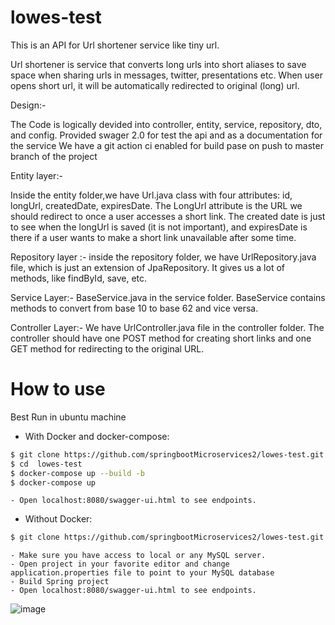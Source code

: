 # lowes-test

This is an API for Url shortener service like tiny url. 

Url shortener is service that converts long urls into short aliases to save space when sharing urls in messages, twitter, presentations etc.
When user opens short url, it will be automatically redirected to original (long) url.


Design:-

The Code is logically devided into  controller, entity, service, repository, dto, and config.
Provided swager 2.0 for test the api and as a documentation for the service
We have a git action ci enabled for build pase on push to master branch of the project

Entity layer:-

Inside the entity folder,we have Url.java class with four attributes: id, longUrl, createdDate, expiresDate. 
The LongUrl attribute is the URL we should redirect to once a user accesses a short link. 
The created date is just to see when the longUrl is saved (it is not important), and expiresDate is there if a user wants to make a short link unavailable after some time. 

Repository layer :- 
inside the repository folder, we have UrlRepository.java file, which is just an extension of JpaRepository. 
It gives us a lot of methods, like findById, save, etc. 

Service Layer:- 
 BaseService.java in the service folder. BaseService contains methods to convert from base 10 to base 62 and vice versa. 

Controller Layer:-
We have  UrlController.java file in the controller folder. 
The controller should have one POST method for creating short links and one GET method for redirecting to the original URL. 

# How to use 

Best Run in ubuntu machine 



+ With Docker and docker-compose: 

```sh
$ git clone https://github.com/springbootMicroservices2/lowes-test.git -b master
$ cd  lowes-test
$ docker-compose up --build -b
$ docker-compose up
```

    - Open localhost:8080/swagger-ui.html to see endpoints. 
    
    
 - Without Docker: 
```sh
$ git clone https://github.com/springbootMicroservices2/lowes-test.git -b master
```
    - Make sure you have access to local or any MySQL server.
    - Open project in your favorite editor and change application.properties file to point to your MySQL database
    - Build Spring project 
    - Open localhost:8080/swagger-ui.html to see endpoints.

![image](https://user-images.githubusercontent.com/57837154/122361191-a5380500-cf74-11eb-93b3-9aeddf619ecb.png)

